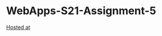 # WebApps-S21-Assignment-5
[Hosted at](https://44-563-web-apps-s21.github.io/webapps-s21-assignment-5-Arnavakula7474/.)
